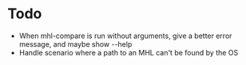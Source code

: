 # Todo

* When mhl-compare is run without arguments, give a better error message, and maybe show --help
* Handle scenario where a path to an MHL can't be found by the OS
